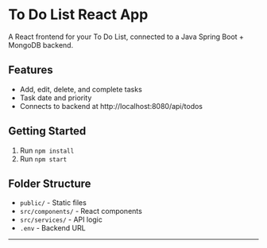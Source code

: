 # To Do List React App

A React frontend for your To Do List, connected to a Java Spring Boot + MongoDB backend.

## Features
- Add, edit, delete, and complete tasks
- Task date and priority
- Connects to backend at http://localhost:8080/api/todos

## Getting Started
1. Run `npm install`
2. Run `npm start`

## Folder Structure
- `public/` - Static files
- `src/components/` - React components
- `src/services/` - API logic
- `.env` - Backend URL

---
